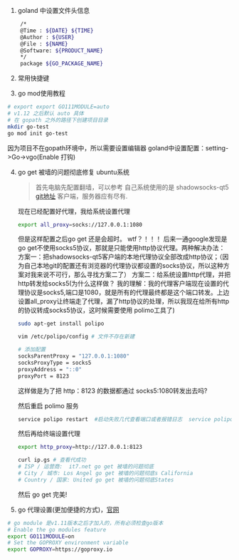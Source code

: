 

1. goland 中设置文件头信息

```bash
    /*
    @Time : ${DATE} ${TIME} 
    @Author : ${USER}
    @File : ${NAME}
    @Software: ${PRODUCT_NAME}
    */
    package ${GO_PACKAGE_NAME}
```

2. 常用快捷键


3. go mod使用教程

```bash
# export export GO111MODULE=auto 
# v1.12 之后默认 auto 具体
# 在 gopath 之外的路径下创建项目目录
mkdir go-test
go mod init go-test
```
因为项目不在gopath环境中，所以需要设置编辑器
goland中设置配置：setting->Go->vgo(Enable 打钩)

4. go get 被墙的问题彻底修复 ubuntu系统

    > 首先电脑先配置翻墙，可以参考
自己系统使用的是 shadowsocks-qt5 [git地址](https://github.com/shadowsocks) 客户端，服务器应有尽有.

    现在已经配置好代理，我给系统设置代理
    ```bash
    export all_proxy=socks://127.0.0.1:1080
    ```

    但是这样配置之后go get 还是会超时。 wtf？！！！ 后来一通google发现是go get不使用socks5协议，那就是只能使用http协议代理。两种解决办法：
    方案一：把shadowsocks-qt5客户端的本地代理协议全部改成http协议；（因为自己本地git的配置还有浏览器的代理协议都设置的socks协议，所以这种方案对我来说不可行，那么寻找方案二了）
    方案二：给系统设置http代理，并把http转发给socks5(为什么这样做？ 我的理解：我的代理客户端现在设置的代理协议是socks5,端口是1080，就是所有的代理最终都是这个端口转发。上边设置all_proxy让终端走了代理，漏了http协议的处理，所以我现在给所有http的协议转成socks5协议，这时候需要使用 polimo工具了)
    ```bash
    sudo apt-get install polipo

    vim /etc/polipo/config # 文件不存在新建

    # 添加配置
    socksParentProxy = "127.0.0.1:1080"
    socksProxyType = socks5
    proxyAddress = "::0"
    proxyPort = 8123
    ```

    这样做是为了把 http：8123 的数据都通过 socks5:1080转发出去吗?

    然后重启 polimo 服务
    ```bash
    service polipo restart  #启动失败几代查看端口或者报错日志  service polipo restatus 应该能看到报错的日志
    ```

    然后再给终端设置代理

    ```bash
    export http_proxy=http://127.0.0.1:8123

    curl ip.gs # 查看代成功
    # ISP / 运营商:  it7.net go get 被墙的问题彻底
    # City / 城市: Los Angel go get 被墙的问题彻底s California
    # Country / 国家: United go get 被墙的问题彻底States
    ```
    
    然后 go get 完美!


5. go 代理设置(更加便捷的方式)，[官网](https://goproxy.io/)
```bash
# go module 是v1.11版本之后才加入的，所有必须检查go版本
# Enable the go modules feature
export GO111MODULE=on
# Set the GOPROXY environment variable
export GOPROXY=https://goproxy.io
```


